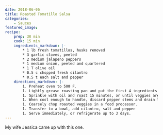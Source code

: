 ```yaml
---
date: 2018-06-06
title: Roasted Tomatillo Salsa
categories:
    - Sauces
featured_image: 
recipe:
    prep: 30 min
    cook: 15 min
    ingredients_markdown: |-
        * 1 lb fresh tomatillos, husks removed
        * 3 garlic cloves, peeled
        * 2 medium jalapeno peppers
        * 1 medium onion, peeled and quartered
        * 1 T olive oil
        * 0.5 c chopped fresh cilantro
        * 0.5 t each salt and pepper
    directions_markdown: |-
        1. Preheat oven to 500 F.
        1. Lightly grease roasting pan and put the first 4 ingredients on it
        1. Sprinkle with oil and roast 15 minutes, or until veggies are charred
        1. When cool enough to handle, discard pepper stems and drain liquid
        1. Coarsely chop roasted veggies in a food processor.
        1. Transfer to a bowl, add cilantro, salt and pepper
        1. Serve immediately, or refrigerate up to 3 days.
---
```

My wife Jessica came up with this one.